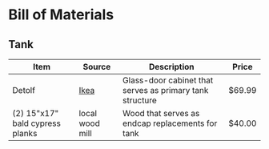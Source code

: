 # Bill of Materials

## Tank

Item | Source | Description | Price
--- | --- | --- | --- 
Detolf | [Ikea](http://www.ikea.com/us/en/catalog/products/10119206/]) | Glass-door cabinet that serves as primary tank structure | $69.99
(2) 15"x17" bald cypress planks | local wood mill | Wood that serves as endcap replacements for tank | $40.00
